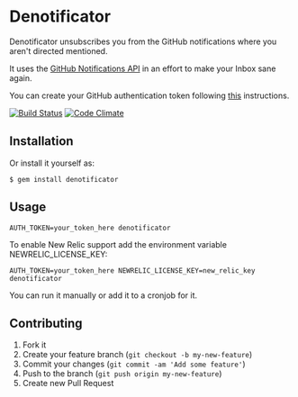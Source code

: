 # Denotificator

Denotificator unsubscribes you from the GitHub notifications where you aren't directed mentioned.

It uses the [GitHub Notifications API](http://developer.github.com/v3/activity/notifications/) in an effort to make your Inbox sane again.

You can create your GitHub authentication token following [this](https://help.github.com/articles/creating-an-access-token-for-command-line-use) instructions.

[![Build Status](https://travis-ci.org/marcosvm/denotificator.png)](https://travis-ci.org/marcosvm/denotificator)
[![Code Climate](https://codeclimate.com/github/marcosvm/denotificator.png)](https://codeclimate.com/github/marcosvm/denotificator)
## Installation

Or install it yourself as:

    $ gem install denotificator

## Usage

```shell
AUTH_TOKEN=your_token_here denotificator
```

To enable New Relic support add the environment variable NEWRELIC_LICENSE_KEY:

```shell
AUTH_TOKEN=your_token_here NEWRELIC_LICENSE_KEY=new_relic_key denotificator
```

You can run it manually or add it to a cronjob for it.

## Contributing

1. Fork it
2. Create your feature branch (`git checkout -b my-new-feature`)
3. Commit your changes (`git commit -am 'Add some feature'`)
4. Push to the branch (`git push origin my-new-feature`)
5. Create new Pull Request
